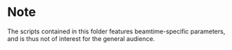 # Note

The scripts contained in this folder features beamtime-specific parameters, and is thus not of interest for the general audience.
